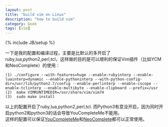 ```yaml
---
layout: post
title: "build vim on Linux"
description: "how to build vim"
category: Geek
tags: [vim]
---
```

{% include JB/setup %}

一下是我的配置和编译过程，主要是比默认的多开启了ruby,lua,python2,perl,tcl，这样做的目的是可以顺利的保证Vim插件（比如YCM和NeoComplete）的使用：

    (1) ./configure --with-features=huge --enable-rubyinterp --enable-luainterp=dynamic --enable-pythoninterp --with-python-config-dir=/usr/lib/python2.7/config --enable-perlinterp --enable-cscope --enable-tclinterp --enable-multibyte --enable-clipboard --prefix=/usr
    (2)  make VIMRUNTIMEDIR=/usr/share/vim/vim74
    (3)  sudo make install

以上的配置开启了ruby,lua,python2,perl,tcl. 而Python3有意没开启，因为同时开启python2和python3的话会导致YouCompleteMe不能用。<br/>
这样的配置可以保证[YouCompleteMe](https://github.com/Valloric/YouCompleteMe)和[NeoComplete](https://github.com/shougo/neocomplete.vim)都可以正常使用。
